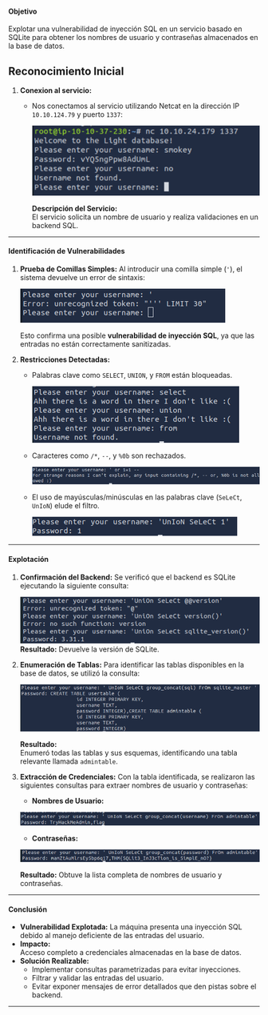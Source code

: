 #### **Objetivo**

Explotar una vulnerabilidad de inyección SQL en un servicio basado en SQLite para obtener los nombres de usuario y contraseñas almacenados en la base de datos.

##  **Reconocimiento Inicial**

1. **Conexion al servicio:**
    
    - Nos conectamos al servicio utilizando Netcat en la dirección IP `10.10.124.79` y puerto `1337`:

      ![](Pasted%20image%2020250125102922.png.png)
      
      **Descripción del Servicio:**  
		El servicio solicita un nombre de usuario y realiza validaciones en un backend SQL.

---

#### **Identificación de Vulnerabilidades**

1. **Prueba de Comillas Simples:** Al introducir una comilla simple (`'`), el sistema devuelve un error de sintaxis:

     ![](Pasted%20image%2020250125103744.png)
    
    Esto confirma una posible **vulnerabilidad de inyección SQL**, ya que las entradas no están correctamente sanitizadas.
    
2. **Restricciones Detectadas:**
    - Palabras clave como `SELECT`, `UNION`, y `FROM` están bloqueadas.

      ![](Pasted%20image%2020250125103923.png)
    - Caracteres como `/*`, `--`, y `%0b` son rechazados.
    
      ![](Pasted%20image%2020250125104217.png)

    - El uso de mayúsculas/minúsculas en las palabras clave (`SeLeCt`, `UnIoN`) elude el filtro.

      ![](Pasted%20image%2020250125104340.png)

---

#### **Explotación**

1. **Confirmación del Backend:** Se verificó que el backend es SQLite ejecutando la siguiente consulta:

   ![](Pasted%20image%2020250125105755.png)
	**Resultado:** Devuelve la versión de SQLite.
    
2. **Enumeración de Tablas:** Para identificar las tablas disponibles en la base de datos, se utilizó la consulta:

    ![](Pasted%20image%2020250125110150.png)
    
    **Resultado:**  
    Enumeró todas las tablas y sus esquemas, identificando una tabla relevante llamada `admintable`.
3. **Extracción de Credenciales:** Con la tabla identificada, se realizaron las siguientes consultas para extraer nombres de usuario y contraseñas:
    - **Nombres de Usuario:**

    ![](Pasted%20image%2020250125110256.png)
    - **Contraseñas:**

    ![](Pasted%20image%2020250125110508.png)
    
    **Resultado:** Obtuve la lista completa de nombres de usuario y contraseñas.
---
#### **Conclusión**
- **Vulnerabilidad Explotada:** La máquina presenta una inyección SQL debido al manejo deficiente de las entradas del usuario.
- **Impacto:**  
    Acceso completo a credenciales almacenadas en la base de datos.
- **Solución Realizable:**
    - Implementar consultas parametrizadas para evitar inyecciones.
    - Filtrar y validar las entradas del usuario.
    - Evitar exponer mensajes de error detallados que den pistas sobre el backend.

---
